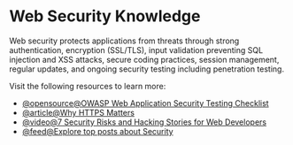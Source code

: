 # Web Security Knowledge

Web security protects applications from threats through strong authentication, encryption (SSL/TLS), input validation preventing SQL injection and XSS attacks, secure coding practices, session management, regular updates, and ongoing security testing including penetration testing.

Visit the following resources to learn more:

- [@opensource@OWASP Web Application Security Testing Checklist](https://github.com/0xRadi/OWASP-Web-Checklist)
- [@article@Why HTTPS Matters](https://developers.google.com/web/fundamentals/security/encrypt-in-transit/why-https)
- [@video@7 Security Risks and Hacking Stories for Web Developers](https://www.youtube.com/watch?v=4YOpILi9Oxs)
- [@feed@Explore top posts about Security](https://app.daily.dev/tags/security?ref=roadmapsh)